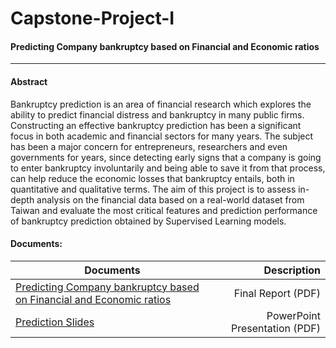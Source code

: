 # Capstone-Project-I
#### Predicting Company bankruptcy based on Financial and Economic ratios
------------------------------------------------------------------------
#### Abstract
Bankruptcy prediction is an area of financial research which explores the ability to predict financial distress and bankruptcy in many public firms. Constructing an effective bankruptcy prediction has been a significant focus in both academic and financial sectors for many years. The subject has been a major concern for entrepreneurs, researchers and even governments for years, since detecting early signs that a company is going to enter bankruptcy involuntarily and being able to save it from that process, can help reduce the economic losses that bankruptcy entails, both in quantitative and qualitative terms. The aim of this project is to assess in-depth analysis on the financial data based on a real-world dataset from Taiwan and evaluate the most critical features and prediction performance of bankruptcy prediction obtained by Supervised Learning models.

#### Documents:
| Documents | Description |
| --------- |------------:|
|[Predicting Company bankruptcy based on Financial and Economic ratios](https://github.com/Sperodvd/Capstone-Project-I/blob/main/Final%20documents/Predicting%20Company%20bankrupty%20based%20on%20Financial%20and%20Economic%20ratios.pdf) | Final Report (PDF) |
|[Prediction Slides](https://github.com/Sperodvd/Capstone-Project-I/blob/main/Final%20documents/Prediction%20Company%20bankruptcy%20based%20on%20Financial%20and%20Economic%20ratios%20PPT.pdf) | PowerPoint Presentation (PDF) |

